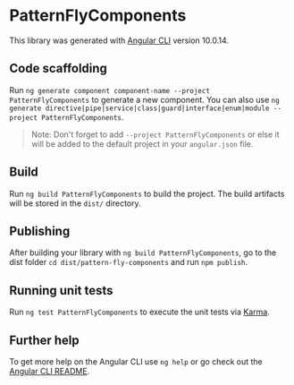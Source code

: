 # PatternFlyComponents

This library was generated with [Angular CLI](https://github.com/angular/angular-cli) version 10.0.14.

## Code scaffolding

Run `ng generate component component-name --project PatternFlyComponents` to generate a new component. You can also use `ng generate directive|pipe|service|class|guard|interface|enum|module --project PatternFlyComponents`.
> Note: Don't forget to add `--project PatternFlyComponents` or else it will be added to the default project in your `angular.json` file. 

## Build

Run `ng build PatternFlyComponents` to build the project. The build artifacts will be stored in the `dist/` directory.

## Publishing

After building your library with `ng build PatternFlyComponents`, go to the dist folder `cd dist/pattern-fly-components` and run `npm publish`.

## Running unit tests

Run `ng test PatternFlyComponents` to execute the unit tests via [Karma](https://karma-runner.github.io).

## Further help

To get more help on the Angular CLI use `ng help` or go check out the [Angular CLI README](https://github.com/angular/angular-cli/blob/master/README.md).
